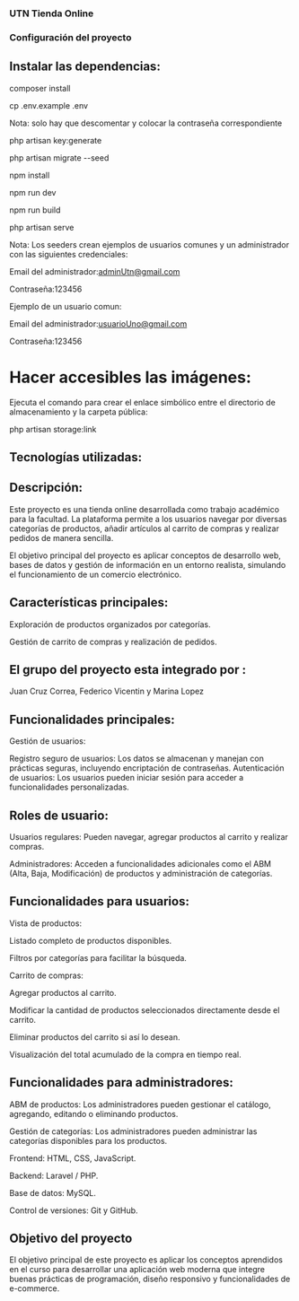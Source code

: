 ### UTN Tienda Online

### Configuración del proyecto

## Instalar las dependencias:

composer install

cp .env.example .env

Nota: solo hay que descomentar y colocar la contraseña correspondiente

php artisan key:generate

php artisan migrate --seed

npm install

npm run dev

npm run build

php artisan serve

Nota: Los seeders crean ejemplos de usuarios comunes y un administrador con las siguientes credenciales:

Email del administrador:adminUtn@gmail.com

Contraseña:123456

Ejemplo de un usuario comun:

Email del administrador:usuarioUno@gmail.com

Contraseña:123456

# Hacer accesibles las imágenes:

Ejecuta el comando para crear el enlace simbólico entre el directorio de almacenamiento y la carpeta pública:

php artisan storage:link

## Tecnologías utilizadas:

## Descripción:

Este proyecto es una tienda online desarrollada como trabajo académico para la facultad. La plataforma permite a los usuarios navegar por diversas categorías de productos, añadir artículos al carrito de compras y realizar pedidos de manera sencilla.

El objetivo principal del proyecto es aplicar conceptos de desarrollo web, bases de datos y gestión de información en un entorno realista, simulando el funcionamiento de un comercio electrónico.

## Características principales:

Exploración de productos organizados por categorías.

Gestión de carrito de compras y realización de pedidos.

## El grupo del proyecto esta integrado por :

Juan Cruz Correa, Federico Vicentin y Marina Lopez

## Funcionalidades principales:

Gestión de usuarios:

Registro seguro de usuarios: Los datos se almacenan y manejan con prácticas seguras, incluyendo encriptación de contraseñas.
Autenticación de usuarios: Los usuarios pueden iniciar sesión para acceder a funcionalidades personalizadas.

## Roles de usuario:

Usuarios regulares: Pueden navegar, agregar productos al carrito y realizar compras.

Administradores: Acceden a funcionalidades adicionales como el ABM (Alta, Baja, Modificación) de productos y administración de categorías.

## Funcionalidades para usuarios:

Vista de productos:

Listado completo de productos disponibles.

Filtros por categorías para facilitar la búsqueda.

Carrito de compras:

Agregar productos al carrito.

Modificar la cantidad de productos seleccionados directamente desde el carrito.

Eliminar productos del carrito si así lo desean.

Visualización del total acumulado de la compra en tiempo real.

## Funcionalidades para administradores:

ABM de productos: Los administradores pueden gestionar el catálogo, agregando, editando o eliminando productos.

Gestión de categorías: Los administradores pueden administrar las categorías disponibles para los productos.

Frontend: HTML, CSS, JavaScript.

Backend: Laravel / PHP.

Base de datos: MySQL.

Control de versiones: Git y GitHub.

## Objetivo del proyecto

El objetivo principal de este proyecto es aplicar los conceptos aprendidos en el curso para desarrollar una aplicación web moderna que integre buenas prácticas de programación, diseño responsivo y funcionalidades de e-commerce.
